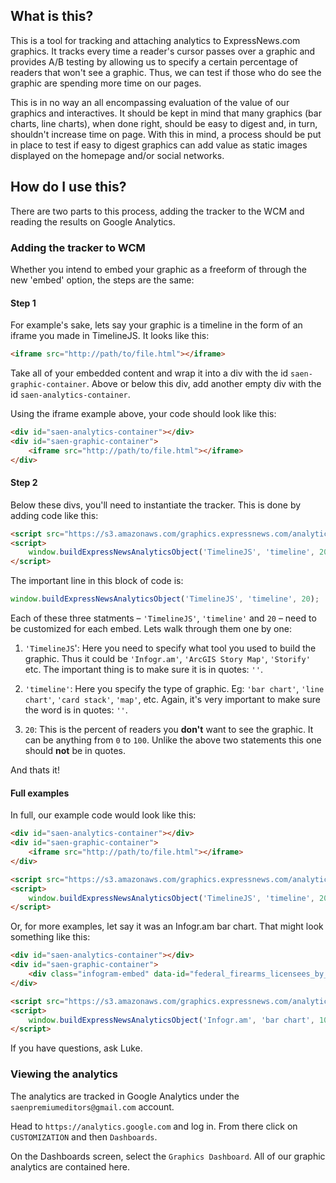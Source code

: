 ## What is this?

This is a tool for tracking and attaching analytics to ExpressNews.com graphics. It tracks every time a reader's cursor passes over a graphic and provides A/B testing by allowing us to specify a certain percentage of readers that won't see a graphic. Thus, we can test 
if those who do see the graphic are spending more time on our pages.

This is in no way an all encompassing evaluation of the value of our graphics and interactives. It should be kept in mind that many graphics (bar charts, line charts), when done right, should be easy to digest and, in turn, shouldn't increase time on page. With this in mind, a process should be put in place to test if easy to digest graphics can add value as static images displayed on the homepage and/or social networks.

## How do I use this?

There are two parts to this process, adding the tracker to the WCM and reading the results on Google Analytics.

### Adding the tracker to WCM

Whether you intend to embed your graphic as a freeform of through the new 'embed' option, the steps are the same:

#### Step 1

For example's sake, lets say your graphic is a timeline in the form of an iframe you made in TimelineJS. It looks like this:

```html
<iframe src="http://path/to/file.html"></iframe>
```

Take all of your embedded content and wrap it into a div with the id `saen-graphic-container`. Above or below this div, add another empty div with the id `saen-analytics-container`. 

Using the iframe example above, your code should look like this:

```html
<div id="saen-analytics-container"></div>
<div id="saen-graphic-container">
    <iframe src="http://path/to/file.html"></iframe>
</div>
```

#### Step 2

Below these divs, you'll need to instantiate the tracker. This is done by adding code like this:

```html
<script src="https://s3.amazonaws.com/graphics.expressnews.com/analytics/saen-analytics-object.js"></script>
<script>
    window.buildExpressNewsAnalyticsObject('TimelineJS', 'timeline', 20);
</script>
```

The important line in this block of code is: 

```js
window.buildExpressNewsAnalyticsObject('TimelineJS', 'timeline', 20);
```

Each of these three statments – `'TimelineJS'`, `'timeline'` and `20` – need to be customized for each embed. Lets walk through them one by one:

 1. `'TimelineJS`': Here you need to specify what tool you used to build the graphic. Thus it could be `'Infogr.am'`, `'ArcGIS Story Map'`, `'Storify'` etc. The important thing is to make sure it is in quotes: `''`.

 2. `'timeline'`: Here you specify the type of graphic. Eg: `'bar chart'`, `'line chart'`, `'card stack'`, `'map'`, etc. Again, it's very important to make sure the word is in quotes: `''`.

 3. `20`: This is the percent of readers you **don't** want to see the graphic. It can be anything from `0` to `100`. Unlike the above two statements this one should **not** be in quotes.

And thats it! 

#### Full examples

In full, our example code would look like this:

```html
<div id="saen-analytics-container"></div>
<div id="saen-graphic-container">
    <iframe src="http://path/to/file.html"></iframe>
</div>

<script src="https://s3.amazonaws.com/graphics.expressnews.com/analytics/saen-analytics-object.js"></script>
<script>
    window.buildExpressNewsAnalyticsObject('TimelineJS', 'timeline', 20);
</script>
```

Or, for more examples, let say it was an Infogr.am bar chart. That might look something like this:

```html
<div id="saen-analytics-container"></div>
<div id="saen-graphic-container">
    <div class="infogram-embed" data-id="federal_firearms_licensees_by_state" data-type="interactive" data-title="Federal firearms licensees by state"></div><script>!function(e,t,s,i){var n="InfogramEmbeds",o=e.getElementsByTagName("script"),d=o[0],r=/^http:/.test(e.location)?"http:":"https:";if(/^\/{2}/.test(i)&&(i=r+i),window[n]&&window[n].initialized)window[n].process&&window[n].process();else if(!e.getElementById(s)){var a=e.createElement("script");a.async=1,a.id=s,a.src=i,d.parentNode.insertBefore(a,d)}}(document,0,"infogram-async","//e.infogr.am/js/dist/embed-loader-min.js");</script>
</div>

<script src="https://s3.amazonaws.com/graphics.expressnews.com/analytics/saen-analytics-object.js"></script>
<script>
    window.buildExpressNewsAnalyticsObject('Infogr.am', 'bar chart', 10);
</script>
```

If you have questions, ask Luke.

### Viewing the analytics

The analytics are tracked in Google Analytics under the `saenpremiumeditors@gmail.com` account.

Head to `https://analytics.google.com` and log in. From there click on `CUSTOMIZATION` and then `Dashboards`.

On the Dashboards screen, select the `Graphics Dashboard`. All of our graphic analytics are contained here.
